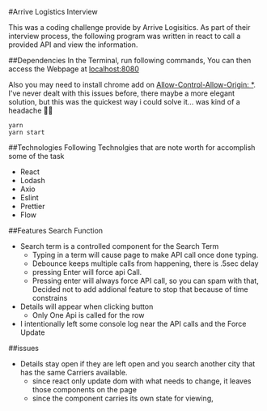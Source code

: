 #Arrive Logistics Interview

This was a coding challenge provide by Arrive Logisitics.  As part of their interview process, the following program was written in react to call a provided API and view the information.

##Dependencies
In the Terminal, run following commands,  You can then access the Webpage at  [localhost:8080](http://localhost:8080/)

Also you may need to install chrome add on [Allow-Control-Allow-Origin: *](https://chrome.google.com/webstore/detail/allow-control-allow-origi/nlfbmbojpeacfghkpbjhddihlkkiljbi/related?hl=en).  I've never dealt with this issues before, there maybe a more elegant solution, but this was the quickest way i could solve it... was kind of a headache 🤦‍♂️

``` 
yarn
yarn start
```


##Technologies
Following Technolgies that are note worth for accomplish some of the task

* React
* Lodash
* Axio
* Eslint
* Prettier
* Flow

##Features
Search Function

* Search term is a controlled component for the Search Term
    * Typing in a term will cause page to make API call once done typing.
    * Debounce keeps multiple calls from happening, there is .5sec delay
    * pressing Enter will force api Call. 
    * Pressing enter will always force API call, so you can spam with that,  Decided not to add addional feature to stop that because of time constrains
* Details will appear when clicking button
    * Only One Api is called for the row
* I intentionally left some console log near the API calls and the Force Update


##issues

* Details stay open if they are left open and you search another city that has the same Carriers available.  
    - since react only update dom with what needs to change, it leaves those components on the page
    - since the component carries its own state for viewing, 
